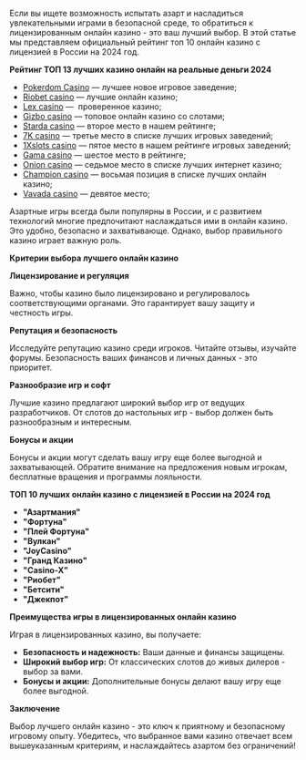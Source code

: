 Если вы ищете возможность испытать азарт и насладиться увлекательными играми в безопасной среде, то обратиться к лицензированным онлайн казино - это ваш лучший выбор. В этой статье мы представляем официальный рейтинг топ 10 онлайн казино с лицензией в России на 2024 год.

**Рейтинг ТОП 13 лучших казино онлайн на реальные деньги 2024**

* [Pokerdom Casino](https://brandplay.link/FwVc4f) — лучшее новое игровое заведение;
* [Riobet casino](https://brandplay.link/TnjsxFvH) — лучшие онлайн казино;
* [Lex casino](https://brandplay.link/VMqNXPFs) —  проверенное казино;
* [Gizbo casino](https://brandplay.link/rvzLrVLp) — топовое онлайн казино со слотами;
* [Starda casino](https://brandplay.link/HDcDrxLk) — второе место в нашем рейтинге;
* [7K casino](https://brandplay.link/dd46bNgD) — третье место в списке лучших игровых заведений;
* [1Xslots casino](https://brandplay.link/J2ZbqMPZ) — пятое место в нашем рейтинге игровых заведений;
* [Gama casino](https://brandplay.link/RD52jZbL) — шестое место в рейтинге;
* [Onion casino](https://brandplay.link/8LcS6Djb) — седьмое место в списке лучших интернет казино;
* [Champion casino](https://temon-gter.cfd/go/9n8?p56190p303844p3509t17502) — восьмая позиция в списке лучших онлайн казино;
* [Vavada casino](https://vavadapartner.pro/?promo=75590753-cc8b-4c4a-8d71-99b7a2293439-jud\&target=register) — девятое место;

Азартные игры всегда были популярны в России, и с развитием технологий многие предпочитают наслаждаться ими в онлайн казино. Это удобно, безопасно и захватывающе. Однако, выбор правильного казино играет важную роль.

**Критерии выбора лучшего онлайн казино**

**Лицензирование и регуляция**

Важно, чтобы казино было лицензировано и регулировалось соответствующими органами. Это гарантирует вашу защиту и честность игры.

**Репутация и безопасность**

Исследуйте репутацию казино среди игроков. Читайте отзывы, изучайте форумы. Безопасность ваших финансов и личных данных - это приоритет.

**Разнообразие игр и софт**

Лучшие казино предлагают широкий выбор игр от ведущих разработчиков. От слотов до настольных игр - выбор должен быть разнообразным и интересным.

**Бонусы и акции**

Бонусы и акции могут сделать вашу игру еще более выгодной и захватывающей. Обратите внимание на предложения новым игрокам, бесплатные вращения и программы лояльности.

**ТОП 10 лучших онлайн казино с лицензией в России на 2024 год**

* **"Азартмания"**
* **"Фортуна"**
* **"Плей Фортуна"**
* **"Вулкан"**
* **"JoyCasino"**
* **"Гранд Казино"**
* **"Casino-X"**
* **"Риобет"**
* **"Бетсити"**
* **"Джекпот"**

**Преимущества игры в лицензированных онлайн казино**

Играя в лицензированных казино, вы получаете:

* **Безопасность и надежность:** Ваши данные и финансы защищены.
* **Широкий выбор игр:** От классических слотов до живых дилеров - выбор за вами.
* **Бонусы и акции:** Дополнительные бонусы делают вашу игру еще более выгодной.

**Заключение**

Выбор лучшего онлайн казино - это ключ к приятному и безопасному игровому опыту. Убедитесь, что выбранное вами казино отвечает всем вышеуказанным критериям, и наслаждайтесь азартом без ограничений!
